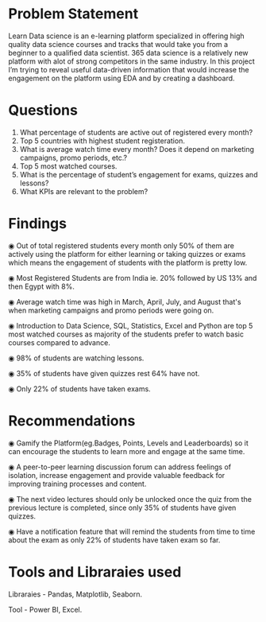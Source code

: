 # Problem Statement

Learn Data science is an e-learning platform specialized in offering high quality data science courses and tracks that would take you from a beginner to a qualified data scientist. 365 data science is a relatively new platform with alot of strong competitors in the same industry. In this project I’m trying to reveal useful data-driven information that would increase the engagement on the platform using EDA and by creating a dashboard.

# Questions

1. What percentage of students are active out of registered every month?
2. Top 5 countries with highest student registeration.
3. What is average watch time every month? Does it depend on marketing campaigns, promo periods, etc.?
4. Top 5 most watched courses.
5. What is the percentage of student’s engagement for exams, quizzes and lessons?
6. What KPIs are relevant to the problem?

# Findings

◉ Out of total registered students every month only 50% of them are actively
using the platform for either learning or taking quizzes or exams which means the engagement of students with the platform is pretty low.

◉ Most Registered Students are from India ie. 20% followed by US 13% and then Egypt with 8%.

◉ Average watch time was high in March, April, July, and August that's when marketing campaigns and promo periods were going on.

◉ Introduction to Data Science, SQL, Statistics, Excel and Python are top 5 most watched courses as majority of the students prefer to watch basic courses compared to advance.

◉ 98% of students are watching lessons.

◉ 35% of students have given quizzes rest 64% have not.

◉ Only 22% of students have taken exams.

# Recommendations

◉ Gamify the Platform(eg.Badges, Points, Levels and Leaderboards) so it can encourage the students to learn more and engage at the same time.

◉ A peer-to-peer learning discussion forum can address feelings of isolation, increase engagement and provide valuable feedback for improving training processes and content.

◉ The next video lectures should only be unlocked once the quiz from the previous lecture is completed, since only 35% of students have given quizzes.

◉ Have a notification feature that will remind the students from time to time about the exam as only 22% of students have taken exam so far.

# Tools and Libraraies used 

Libraraies - Pandas, Matplotlib, Seaborn.

Tool - Power BI, Excel.
